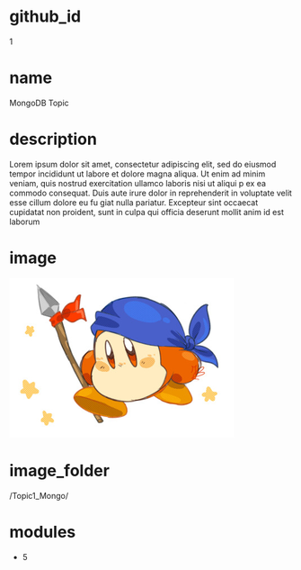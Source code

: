# github_id
1

# name
MongoDB Topic

# description
Lorem ipsum dolor sit amet, consectetur adipiscing elit, sed do eiusmod tempor incididunt ut labore et dolore magna aliqua. Ut enim ad minim veniam, quis nostrud exercitation ullamco laboris  nisi ut aliqui p ex ea commodo consequat. Duis aute irure dolor in reprehenderit in voluptate velit esse cillum dolore eu fu   giat nulla pariatur. Excepteur sint occaecat cupidatat non proident, sunt in culpa qui officia deserunt mollit anim id est laborum

# image
<img src="images/dee.jpg">

# image_folder
/Topic1_Mongo/

# modules
* 5